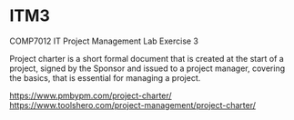 # ITM3
COMP7012 IT Project Management Lab Exercise 3

Project charter is a short formal document that is created at the start of a project, 
signed by the Sponsor and issued to a project manager, covering the basics, that is essential for managing a project.

https://www.pmbypm.com/project-charter/
https://www.toolshero.com/project-management/project-charter/

